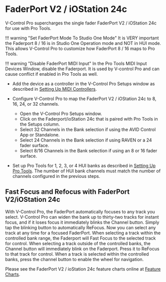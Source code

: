 # FaderPort V2 / iOStation 24c

V-Control Pro supercharges the single fader FaderPort V2 / iOStation 24c for use with Pro Tools.

!!! warning "Set FaderPort Mode To Studio One Mode"
    It is VERY important the Faderport 8 / 16 is in Studio One Operation mode and NOT in HUI mode. This allows V-Control Pro to customize how FaderPort 8 / 16 maps to Pro Tools.

!!! warning "Disable FaderPort MIDI Input"
    In the Pro Tools MIDI Input Devices Window, disable the Faderport. It is used by V-control Pro and can cause conflict if enabled in Pro Tools as well.

* Add the device as a controller in the V-Control Pro Setups window as described in [Setting Up MIDI Controllers](./midi-controllers.md).

* Configure V-Control Pro to map the FaderPort V2 / iOStation 24c to 8, 16, 24, or 32 channels.
    * Open the V-Control Pro Setups window.
    * Click on the Faderport/ioStation 24c that is paired with Pro Tools in the Setups column.
    * Select 32 Channels in the Bank selection if using the AVID Control App or Standalone.
    * Select 24 Channels in the Bank selection if using RAVEN or a 24 fader surface.
    * Select 8/16 Channels in the Bank selection if using an 8 or 16 fader surface.

* Set up Pro Tools for 1, 2, 3, or 4 HUI banks as described in [Setting Up Pro Tools](./pro-tools.md). The number of HUI bank channels must match the number of channels configured in the previous steps.

## Fast Focus and Refocus with FaderPort V2/iOStation 24c

With V-Control Pro, the FaderPort automatically focuses to any track you select. V-Control Pro can widen the bank up to thirty-two tracks for instant focus, and if it loses focus it immediately blinks the Channel button. Simply tap the blinking button to automatically ReFocus. Now you can select any track at any time for a focused FaderPort.
When selecting a track within the controlled bank range, the Faderport will Fast Focus to the selected track for control.
When selecting a track outside of the controlled banks, the Channel button will immediately blink on the Faderport. Press it to ReFocus to that track for control.
When a track is selected within the controlled banks, press the channel button to enable the wheel for navigation.

Please see the FaderPort V2 / ioStation 24c feature charts online at [Feature Charts](https://neyrinck.com/help-category/v-control-pro-help/).

